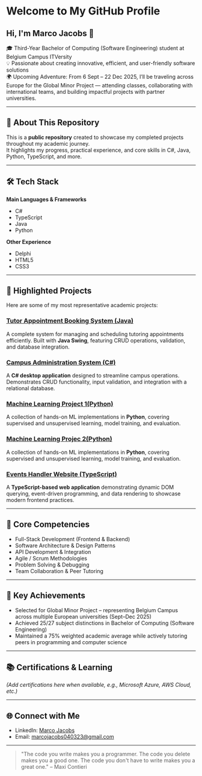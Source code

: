 # Welcome to My GitHub Profile  

## Hi, I'm Marco Jacobs 🚀  

🎓 Third-Year Bachelor of Computing (Software Engineering) student at Belgium Campus ITVersity  
💡 Passionate about creating innovative, efficient, and user-friendly software solutions  
🌍 Upcoming Adventure: From 6 Sept – 22 Dec 2025, I’ll be traveling across Europe for the Global Minor Project — attending classes, collaborating with international teams, and building impactful projects with partner universities.  

---

## 📂 About This Repository  

This is a **public repository** created to showcase my completed projects throughout my academic journey.  
It highlights my progress, practical experience, and core skills in C#, Java, Python, TypeScript, and more.  

---

## 🛠 Tech Stack  

**Main Languages & Frameworks**  
- C#  
- TypeScript  
- Java  
- Python  

**Other Experience**  
- Delphi  
- HTML5  
- CSS3  

---

## 🚀 Highlighted Projects  

Here are some of my most representative academic projects:  

### [Tutor Appointment Booking System (Java)](https://github.com/MarcoJacobs040323/Tutor-appointment-booking-system---Java)  
A complete system for managing and scheduling tutoring appointments efficiently. Built with **Java Swing**, featuring CRUD operations, validation, and database integration.  

### [Campus Administration System (C#)](https://github.com/YourUsername/campus-administration-system)  
A **C# desktop application** designed to streamline campus operations. Demonstrates CRUD functionality, input validation, and integration with a relational database.  

### [Machine Learning Project 1(Python)](https://github.com/YourUsername/machine-learning)  
A collection of hands-on ML implementations in **Python**, covering supervised and unsupervised learning, model training, and evaluation.  

### [Machine Learning Projec 2(Python)](https://github.com/YourUsername/machine-learning)  
A collection of hands-on ML implementations in **Python**, covering supervised and unsupervised learning, model training, and evaluation. 

### [Events Handler Website (TypeScript)](https://github.com/MarcoJacobs040323/Events-handler-website---Typescript)  
A **TypeScript-based web application** demonstrating dynamic DOM querying, event-driven programming, and data rendering to showcase modern frontend practices.  

---

## 🧠 Core Competencies  

- Full-Stack Development (Frontend & Backend)  
- Software Architecture & Design Patterns  
- API Development & Integration  
- Agile / Scrum Methodologies  
- Problem Solving & Debugging  
- Team Collaboration & Peer Tutoring  

---

## 🏅 Key Achievements  

- Selected for Global Minor Project – representing Belgium Campus across multiple European universities (Sept–Dec 2025)  
- Achieved 25/27 subject distinctions in Bachelor of Computing (Software Engineering)  
- Maintained a 75% weighted academic average while actively tutoring peers in programming and computer science  

---

## 📚 Certifications & Learning  

*(Add certifications here when available, e.g., Microsoft Azure, AWS Cloud, etc.)*  

---

## 🌐 Connect with Me  

- LinkedIn: [Marco Jacobs](https://www.linkedin.com/in/marco-jacobs-572b46329/)
- Email: [marcojacobs040323@gmail.com](mailto:marcojacobs040323@gmail.com)
---

> "The code you write makes you a programmer. The code you delete makes you a good one. The code you don't have to write makes you a great one." – Maxi Contieri  

